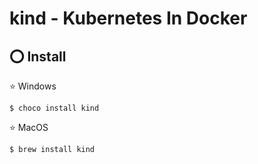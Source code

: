 # kind - Kubernetes In Docker


## :o: Install

:star: Windows

```
$ choco install kind
```

:star: MacOS

```
$ brew install kind
```
